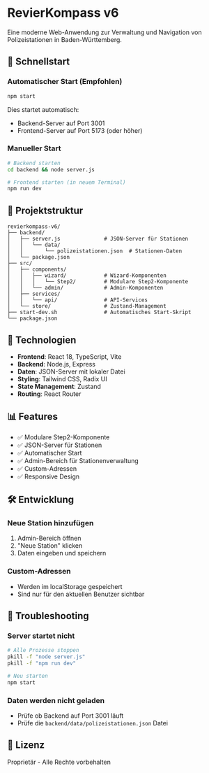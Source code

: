 # RevierKompass v6

Eine moderne Web-Anwendung zur Verwaltung und Navigation von Polizeistationen in Baden-Württemberg.

## 🚀 Schnellstart

### Automatischer Start (Empfohlen)
```bash
npm start
```
Dies startet automatisch:
- Backend-Server auf Port 3001
- Frontend-Server auf Port 5173 (oder höher)

### Manueller Start
```bash
# Backend starten
cd backend && node server.js

# Frontend starten (in neuem Terminal)
npm run dev
```

## 📁 Projektstruktur

```
revierkompass-v6/
├── backend/
│   ├── server.js              # JSON-Server für Stationen
│   │   └── data/
│   │       └── polizeistationen.json  # Stationen-Daten
│   └── package.json
├── src/
│   ├── components/
│   │   ├── wizard/            # Wizard-Komponenten
│   │   │   └── Step2/         # Modulare Step2-Komponente
│   │   └── admin/             # Admin-Komponenten
│   ├── services/
│   │   └── api/               # API-Services
│   └── store/                 # Zustand-Management
├── start-dev.sh               # Automatisches Start-Skript
└── package.json
```

## 🔧 Technologien

- **Frontend**: React 18, TypeScript, Vite
- **Backend**: Node.js, Express
- **Daten**: JSON-Server mit lokaler Datei
- **Styling**: Tailwind CSS, Radix UI
- **State Management**: Zustand
- **Routing**: React Router

## 📊 Features

- ✅ Modulare Step2-Komponente
- ✅ JSON-Server für Stationen
- ✅ Automatischer Start
- ✅ Admin-Bereich für Stationenverwaltung
- ✅ Custom-Adressen
- ✅ Responsive Design

## 🛠️ Entwicklung

### Neue Station hinzufügen
1. Admin-Bereich öffnen
2. "Neue Station" klicken
3. Daten eingeben und speichern

### Custom-Adressen
- Werden im localStorage gespeichert
- Sind nur für den aktuellen Benutzer sichtbar

## 🚨 Troubleshooting

### Server startet nicht
```bash
# Alle Prozesse stoppen
pkill -f "node server.js"
pkill -f "npm run dev"

# Neu starten
npm start
```

### Daten werden nicht geladen
- Prüfe ob Backend auf Port 3001 läuft
- Prüfe die `backend/data/polizeistationen.json` Datei

## 📝 Lizenz

Proprietär - Alle Rechte vorbehalten
